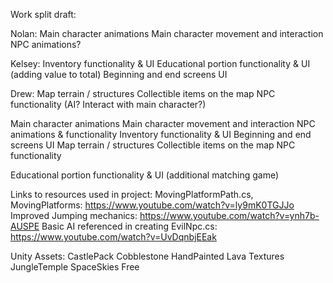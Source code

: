 Work split draft:

Nolan:
    Main character animations
    Main character movement and interaction
    NPC animations? 

Kelsey:
    Inventory functionality & UI
    Educational portion functionality & UI (adding value to total)
    Beginning and end screens UI

Drew:
    Map terrain / structures
    Collectible items on the map
    NPC functionality (AI? Interact with main character?)


Main character animations
Main character movement and interaction
NPC animations & functionality
Inventory functionality & UI
Beginning and end screens UI
Map terrain / structures
Collectible items on the map
NPC functionality

Educational portion functionality & UI (additional matching game)

Links to resources used in project:
    MovingPlatformPath.cs, MovingPlatforms: https://www.youtube.com/watch?v=ly9mK0TGJJo
    Improved Jumping mechanics: https://www.youtube.com/watch?v=ynh7b-AUSPE
    Basic AI referenced in creating EvilNpc.cs: https://www.youtube.com/watch?v=UvDqnbjEEak

Unity Assets:
    CastlePack
    Cobblestone
    HandPainted Lava Textures
    JungleTemple
    SpaceSkies Free


